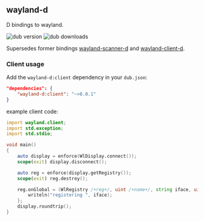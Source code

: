 ## wayland-d

D bindings to wayland.

![dub version](https://img.shields.io/dub/v/wayland-d.svg)
![dub downloads](https://img.shields.io/dub/dt/wayland-d.svg)

Supersedes former bindings [wayland-scanner-d](https://github.com/rtbo/wayland-scanner-d)
and [wayland-client-d](https://github.com/rtbo/wayland-client-d).

### Client usage

Add the `wayland-d:client` dependency in your `dub.json`:
```json
"dependencies": {
    "wayland-d:client": "~>0.0.1"
}
```

example client code:
```d
import wayland.client;
import std.exception;
import std.stdio;

void main()
{
    auto display = enforce(WlDisplay.connect());
	scope(exit) display.disconnect();

    auto reg = enforce(display.getRegistry());
	scope(exit) reg.destroy();

    reg.onGlobal = (WlRegistry /+reg+/, uint /+name+/, string iface, uint /+ver+/) {
        writeln("registering ", iface);
    };
    display.roundtrip();
}
```
